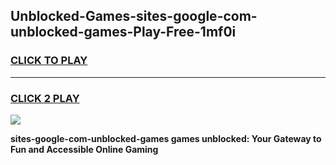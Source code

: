 
## Unblocked-Games-sites-google-com-unblocked-games-Play-Free-1mf0i
<h3>
<a href="https://premium76.site?title=sites-google-com-unblocked-games&ref=15A">CLICK TO PLAY</a></h3>
<hr>

<h3>
<a href="https://premium76.site?title=sites-google-com-unblocked-games&ref=15A">CLICK 2 PLAY</a>
  
</h3>

<a href="https://premium76.site?title=sites-google-com-unblocked-games&ref=15A"><img src="https://clearcache.store/games.png"></a>


**sites-google-com-unblocked-games games unblocked: Your Gateway to Fun and Accessible Online Gaming**

